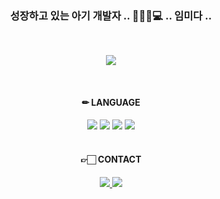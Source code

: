 <h3 align = "center"> 성장하고 있는 아기 개발자 .. 🍼👶🏻💻 .. 임미다 .. </h3>
<br>



<p align="center"> 
  <img src="https://github-readme-stats.vercel.app/api?username=wldmsdl7&theme=radical&show_icons=true"/></a>
</p>

<br>

<h4 align = "center"> ✏ LANGUAGE </h4>
<div align = "center">
     <img src="https://img.shields.io/badge/ C -A8B9CC?style=flat&logo=C&logoColor=white" />
     <img src="https://img.shields.io/badge/ Java -007396?style=flat&logo=OpenJDK&logoColor=white"/>
     <img src="https://img.shields.io/badge/ Python -3776AB?style=flat&logo=Python&logoColor=white" />
     <img src="https://img.shields.io/badge/ Flutter-02569B?style=flat&logo=Flutter&logoColor=white" />
</div>

<br>

<h4 align = "center"> 👉🏻 CONTACT </h4>
<div align = "center">
    <a href="https://www.instagram.com/nununuejil/">
        <img src="http://img.shields.io/badge/-Instagram-E4405F?style=flat&logo=Instagram&logoColor=white"/>
    </a>
    <a href = "mailto:wldmsdl5835@gmail.com">
        <img src="https://img.shields.io/badge/Gmail-EA4335?style=flat&logo=Gmail&logoColor=white"/>
    </a>
</div>
<br>

